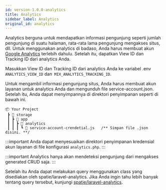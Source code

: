 ```yaml
---
id: version-1.0.0-analytics
title: Analytics
sidebar_label: Analytics
original_id: analytics
---
```


Analytics berguna untuk mendapatkan informasi pengunjung seperti jumlah pengunjung di suatu halaman, rata-rata lama pengunjung mengakses situs, dll. Untuk menggunakan analytics di badaso, Anda harus membuat akun [Google Analytics](https://analytics.google.com/analytics/web) terlebih dahulu. Setelah itu, dapatkan View ID dan Tracking ID dari analytics Anda.

Masukkan View ID dan Tracking ID dari analytics Anda ke variabel .env `ANALYTICS_VIEW_ID` dan` MIX_ANALYTICS_TRACKING_ID`.

Untuk mengambil informasi pengunjung situs, Anda harus membuat akun layanan untuk analytics Anda dan mengunduh file service-account.json. Setelah itu, Anda dapat menyimpannya di direktori penyimpanan seperti di bawah ini.

```
📦 Your Project
 ┣ 📂 storage
 ┃ ┣ 📂 app
 ┃ ┃ ┣ 📂 analytics
 ┃ ┃ ┃ ┗ 📜 service-account-crendetial.js   /** Simpan file .json disini. **/
```

:::important
Anda dapat menyesuaikan direktori penyimpanan kredensial akun layanan di file konfigurasi `analytics.php`.
:::

:::important
Analytics hanya akan mendeteksi pengunjung dari mengakses generated CRUD saja.
:::

Setelah itu Anda dapat melakukan query menggunakan class yang disediakan oleh spatie/laravel-analytics. Jika Anda ingin tahu lebih banyak tentang query tersebut, kunjungi [spatie/laravel-analytics](https://github.com/spatie/laravel-analytics).
